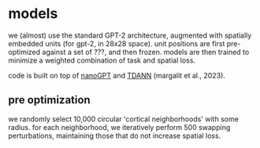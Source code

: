 # models

we (almost) use the standard GPT-2 architecture, augmented with spatially embedded units (for gpt-2, in 28x28 space). unit positions are first pre-optimized against a set of ???, and then frozen. models are then trained to minimize a weighted combination of task and spatial loss.

code is built on top of [nanoGPT](https://github.com/karpathy/nanoGPT) and [TDANN](https://github.com/neuroailab/TDANN) (margalit et al., 2023).

## pre optimization
we randomly select 10,000 circular 'cortical neighborhoods' with some radius. for each neighborhood, we iteratively perform 500 swapping perturbations, maintaining those that do not increase spatial loss.
